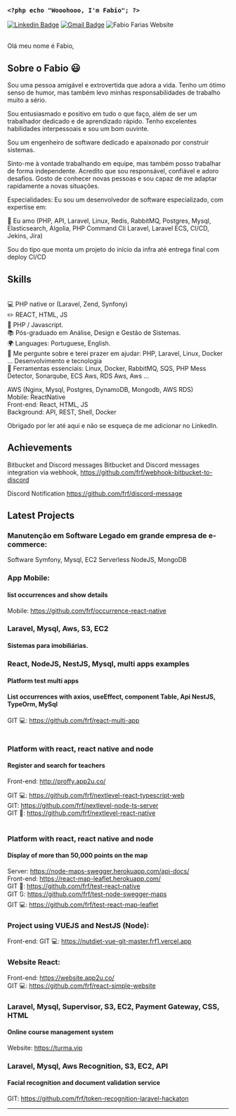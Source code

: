### `<?php echo "Wooohooo, I'm Fabio"; ?>`

  [![Linkedin Badge](https://img.shields.io/badge/-LinkedIn-blue?style=flat-square&logo=Linkedin&logoColor=white&link=https://www.linkedin.com/in/fabiorochafarias)](https://www.linkedin.com/in/fabiorochafarias)
  [![Gmail Badge](https://img.shields.io/badge/-Gmail-c14438?style=flat-square&logo=Gmail&logoColor=white&link=mailto:fabio@fabiofarias.com.br)](mailto:fabio@fabiofarias.com.br)
  ![Fabio Farias Website](https://img.shields.io/badge/Website-FABIO-green?link=http://fabiofarias.com.br)

<br/> Olá meu nome é Fabio, <br/> 

## Sobre o Fabio 😃

Sou uma pessoa amigável e extrovertida que adora a vida. Tenho um ótimo senso de humor, mas também levo minhas responsabilidades de trabalho muito a sério.

Sou entusiasmado e positivo em tudo o que faço, além de ser um trabalhador dedicado e de aprendizado rápido. Tenho excelentes habilidades interpessoais e sou um bom ouvinte.

Sou um engenheiro de software dedicado e apaixonado por construir sistemas.

Sinto-me à vontade trabalhando em equipe, mas também posso trabalhar de forma independente. Acredito que sou responsável, confiável e adoro desafios. Gosto de conhecer novas pessoas e sou capaz de me adaptar rapidamente a novas situações.

Especialidades: Eu sou um desenvolvedor de software especializado, com expertise em:<br/> 

💙 Eu amo (PHP, API, Laravel, Linux, Redis, RabbitMQ, Postgres, Mysql, Elasticsearch, Algolia, PHP Command Cli Laravel, Laravel ECS, CI/CD, Jekins, Jira)

Sou do tipo que monta um projeto do início da infra até entrega final com deploy CI/CD

## Skills

<br/>💻 PHP native or (Laravel, Zend, Synfony)
<br/>✏️ REACT, HTML, JS
<br/>💙 PHP / Javascript.
<br/>📚 Pós-graduado em Análise, Design e Gestão de Sistemas.
<br/>🌍 Languages: Portuguese, English.
<br/>💬 Me pergunte sobre e terei prazer em ajudar: PHP, Laravel, Linux, Docker ... Desenvolvimento e tecnologia
<br/>🔧 Ferramentas essenciais: Linux, Docker, RabbitMQ, SQS, PHP Mess Detector, Sonarqube, ECS Aws, RDS Aws, Aws ...
<br/>

AWS (Nginx, Mysql, Postgres, DynamoDB, Mongodb, AWS RDS)<br/> 
Mobile: ReactNative<br/> 
Front-end: React, HTML, JS<br/> 
Background: API, REST, Shell, Docker <br/> 

Obrigado por ler até aqui e não se esqueça de me adicionar no LinkedIn.

## Achievements

Bitbucket and Discord messages
Bitbucket and Discord messages integration via webhook, https://github.com/frf/webhook-bitbucket-to-discord

Discord Notification
https://github.com/frf/discord-message

## Latest Projects

### Manutenção em Software Legado em grande empresa de e-commerce: <br/>
Software Symfony, Mysql, EC2
Serverless NodeJS, MongoDB

### App Mobile: <br/>
#### list occurrences and show details <br/>
Mobile: https://github.com/frf/occurrence-react-native<br/>

### Laravel, Mysql, Aws, S3, EC2<br/>
#### Sistemas para imobiliárias.

### React, NodeJS, NestJS, Mysql, multi apps examples <br/>
#### Platform test multi apps<br/>
#### List occurrences with axios, useEffect, component Table, Api NestJS, TypeOrm, MySql<br/>

GIT 💻: https://github.com/frf/react-multi-app<br/>
<br/>

### Platform with react, react native and node <br/>
#### Register and search for teachers<br/>
Front-end: http://proffy.app2u.co/<br/>

GIT 💻: https://github.com/frf/nextlevel-react-typescript-web<br/>
GIT: https://github.com/frf/nextlevel-node-ts-server<br/>
GIT :iphone:: https://github.com/frf/nextlevel-react-native<br/>
<br/>

### Platform with react, react native and node<br/>
#### Display of more than 50,000 points on the map
Server: https://node-maps-swegger.herokuapp.com/api-docs/<br/>
Front-end: https://react-map-leaflet.herokuapp.com/<br/>
GIT :iphone:: https://github.com/frf/test-react-native <br/>
GIT :arrows_clockwise:: https://github.com/frf/test-node-swegger-maps <br/>
GIT 💻: https://github.com/frf/test-react-map-leaflet <br/>

### Project using VUEJS and NestJS (Node): <br/>
Front-end: GIT 💻: https://nutdiet-vue-git-master.frf1.vercel.app<br/>

### Website React: <br/>
Front-end: https://website.app2u.co/<br/>
GIT 💻: https://github.com/frf/react-simple-website<br/>

### Laravel, Mysql, Supervisor, S3, EC2, Payment Gateway, CSS, HTML<br/>
#### Online course management system<br/>
Website: https://turma.vip<br/>

### Laravel, Mysql, Aws Recognition, S3, EC2, API<br/>
#### Facial recognition and document validation service<br/>
GIT: https://github.com/frf/token-recognition-laravel-hackaton<br/>


<hr/>
